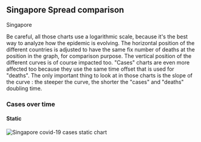 ## Singapore Spread comparison 

Singapore



Be careful, all those charts use a logarithmic scale, because it's the best way to analyze how the epidemic is evolving. 
The horizontal position of the different countries is adjusted to have the same fix number of deaths at the position in the graph, for comparison purpose.
The vertical position of the different curves is of course impacted too.
"Cases" charts are even more affected too because they use the same time offset that is used for "deaths".
The only important thing to look at in those charts is the slope of the curve : the steeper the curve, the shorter the "cases" and "deaths" doubling time.


 
### Cases over time
 
#### Static
![Singapore covid-19 cases static chart](https://raw.githubusercontent.com/madlag/coronavirus_study/master/notebooks/graphs/2020-03-20/countries/Singapore/2020-03-20_Singapore_deaths.png "Singapore covid-19 cases static chart")   

